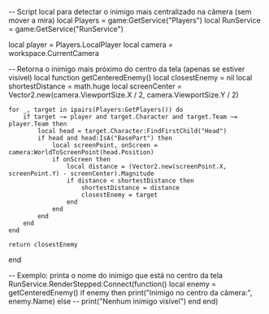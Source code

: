 -- Script local para detectar o inimigo mais centralizado na câmera (sem mover a mira)
local Players = game:GetService("Players")
local RunService = game:GetService("RunService")

local player = Players.LocalPlayer
local camera = workspace.CurrentCamera

-- Retorna o inimigo mais próximo do centro da tela (apenas se estiver visível)
local function getCenteredEnemy()
	local closestEnemy = nil
	local shortestDistance = math.huge
	local screenCenter = Vector2.new(camera.ViewportSize.X / 2, camera.ViewportSize.Y / 2)

	for _, target in ipairs(Players:GetPlayers()) do
		if target ~= player and target.Character and target.Team ~= player.Team then
			local head = target.Character:FindFirstChild("Head")
			if head and head:IsA("BasePart") then
				local screenPoint, onScreen = camera:WorldToScreenPoint(head.Position)
				if onScreen then
					local distance = (Vector2.new(screenPoint.X, screenPoint.Y) - screenCenter).Magnitude
					if distance < shortestDistance then
						shortestDistance = distance
						closestEnemy = target
					end
				end
			end
		end
	end

	return closestEnemy
end

-- Exemplo: printa o nome do inimigo que está no centro da tela
RunService.RenderStepped:Connect(function()
	local enemy = getCenteredEnemy()
	if enemy then
		print("Inimigo no centro da câmera:", enemy.Name)
	else
		-- print("Nenhum inimigo visível")
	end
end)
